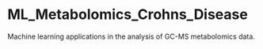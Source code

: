 # ML_Metabolomics_Crohns_Disease
Machine learning applications in the analysis of GC-MS metabolomics data.
